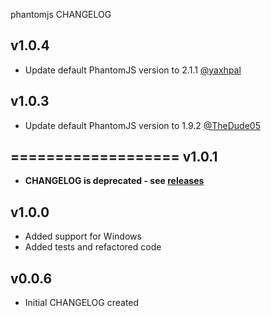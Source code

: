 phantomjs CHANGELOG

v1.0.4
------
- Update default PhantomJS version to 2.1.1 [@yaxhpal](https://github.com/yaxhpal)

v1.0.3
------
- Update default PhantomJS version to 1.9.2 [@TheDude05](https://github.com/TheDude05)

===================
v1.0.1
------
- **CHANGELOG is deprecated - see [releases](https://github.com/customink-webops/phantomjs/releases)**

v1.0.0
------
- Added support for Windows
- Added tests and refactored code

v0.0.6
-------
- Initial CHANGELOG created
